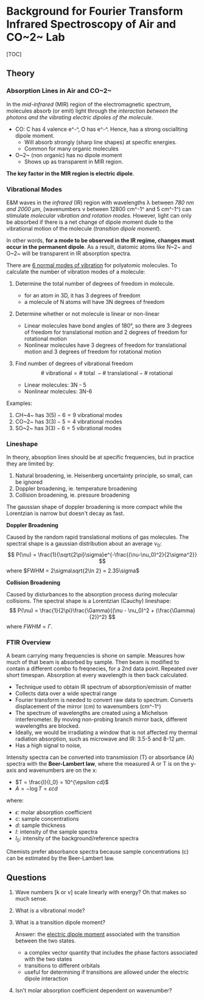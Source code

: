 # Background for Fourier Transform Infrared Spectroscopy of Air and CO~2~ Lab

[TOC]

## Theory

### Absorption Lines in Air and CO~2~

 In the *mid-infrared* (MIR) region of the electromagnetic spectrum, molecules absorb (or emit) light through the *interaction between the photons and the vibrating electric dipoles of the molecule*.

-   CO: C has 4 valence e^-^, O has e^-^. Hence, has a strong osciallting dipole moment. 
    -   Will absorb strongly (sharp line shapes) at specific energies. 
    -   Common for many organic molecules
-   O~2~ (non organic) has no dipole moment
    -   Shows up as transparent in MIR region. 

**The key factor in the MIR region is electric dipole**. 

### Vibrational Modes

E&M waves in the *infrared* (IR) region with wavelengths λ between *780 nm and 2000 µm*, (wavenumbers ν between 12800 cm^-1^ and 5 cm^-1^) can stimulate *molecular vibration and rotation modes*. However, light can only be absorbed if there is a net change of dipole moment dude to the vibrational motion of the molecule (*transition dipole moment*). 

In other words, **for a mode to be observed in the IR regime, changes must occur in the permanent dipole**. As a result, diatomic atoms like N~2~ and O~2~ will be transparent in IR absorption spectra. 

There are  [6 normal modes of vibration](https://chem.libretexts.org/Bookshelves/Physical_and_Theoretical_Chemistry_Textbook_Maps/Supplemental_Modules_(Physical_and_Theoretical_Chemistry)/Spectroscopy/Vibrational_Spectroscopy/Vibrational_Modes/Number_of_Vibrational_Modes_in_a_Molecule) for polyatomic molecules.  To calculate the number of vibration modes of a molecule:

1.  Determine the total number of degrees of freedom in molecule. 

    -   for an atom in 3D, it has 3 degrees of freedom
    -   a molecule of N atoms will have 3N degrees of freedom

2.  Determine whether or not molecule is linear or non-linear

    -   Linear molecules have bond angles of 180°, so there are 3 degrees of freedom for translational motion and 2 degrees of freedom for rotational motion
    -   Nonlinear molecules have 3 degrees of freedom for translational motion and 3 degrees of freedom for rotational motion

3.  Find number of degrees of vibrational freedom 
    $$
    \text{# vibrational} = \text{# total } - \text{# translational} -  \text{# rotational}
    $$

    -   Linear molecules: 3N - 5
    -   Nonlinear molecules: 3N-6

Examples:

1.  CH~4~ has $3(5)-6=9$ vibrational modes
2.  CO~2~ has $3(3)-5 = 4$ vibrational modes
3.  SO~2~ has $3(3)-6=5$ vibrational modes

### Lineshape

In theory, absoption lines should be at specific frequencies, but in practice they are limited by:

1.  Natural broadening, ie. Heisenberg uncertainty principle, so small, can be ignored
2.  Doppler broadening, ie. temperature broadening
3.  Collision broadening, ie. pressure broadening

The gaussian shape of doppler broadening is more compact while the Lorentzian is narrow but doesn't decay as fast. 

**Doppler Broadening**

Caused by the random rapid translational motions of gas molecules. The spectral shape is a gaussian distribution about an average $\nu_0$:
$$
P(\nu) = \frac{1}{\sqrt{2\pi}\sigma}e^{-\frac{(\nu-\nu_0)^2}{2\sigma^2}}
$$
where $FWHM = 2\sigma\sqrt{2\ln 2} = 2.35\sigma$

**Collision Broadening**

Caused by disturbances to the absorption process during molecular collisions. The spectral shape is a Lorentzian (Cauchy) lineshape:
$$
P(\nu) = \frac{1}{2\pi}\frac{\Gamma}{(\nu - \nu_0)^2 + (\frac{\Gamma}{2})^2}
$$
where $FWHM = \Gamma$. 

### FTIR Overview

A beam carrying many frequencies is shone on sample. Measures how much of that beam is absorbed by sample. Then beam is modified to contain a different combo fo freqnecies, for a 2nd data point. Repeated over short timespan. Absorption at every wavelength is then back calculated. 

-   Technique used to obtain IR spectrum of absorption/emissin of matter
-   Collects data over a wide spectral range
-   Fourier transform is needed to convert raw data to spectrum. Converts displacement of the mirror (cm) to wavenumbers (cm^-1^)
-   The spectrum of wavelengths are created using a Michelson interferometer. By moving non-probing branch mirror back, different wavelengths are blocked. 
-   Ideally, we would be irradiating a window that is not affected my thermal radiation absorption, such as  microwave and IR: 3.5-5 and 8-12 $\mu m$.
-   Has a high signal to noise, 

Intensity spectra can be converted into transmission (T) or absorbance (A) spectra with the **Beer-Lambert law**, where the measured A or T is on the y-axis and wavenumbers are on the x:

-   $T = \frac{I}{I_0} = 10^{\epsilon cd}$
-   $A = -\log T = \epsilon cd$

where:

-   $\epsilon$: molar absorption coefficient
-   $c$: sample concentrations
-   $d$: sample thickness
-   $I$: intensity of the sample spectra
-   $I_0$: intensity of the background/reference spectra

Chemists  prefer absorbance spectra because sample concentrations (c) can be estimated by the Beer-Lambert law. 

## Questions

1.  Wave numbers [k or $\nu$] scale linearly with energy? Oh that makes so much sense. 

2.  What is a vibrational mode?

3.  What is a transition dipole moment?

    Answer: the [electric dipole moment](https://en.wikipedia.org/wiki/Electric_dipole_moment) associated with the transition between the two states. 

    -   a complex vector quantity that includes the phase factors associated with the two states
    -   transitions to different orbitals
    -   useful for determining if transitions are allowed under the electric dipole interaction

4.  Isn't molar absorption coefficient dependent on wavenumber?